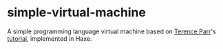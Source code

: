 # simple-virtual-machine
A simple programming language virtual machine based on [Terence Parr](https://github.com/parrt)'s [tutorial](https://www.youtube.com/watch?v=OjaAToVkoTw), implemented in Haxe.
